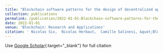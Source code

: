 ```yaml
---
title: "Blockchain software patterns for the design of decentralized applications: A systematic literature review"
collection: publications
permalink: /publication/2022-01-01-Blockchain-software-patterns-for-the-design-of-decentralized-applications-A-systematic-literature-review
date: 2022-01-01
venue: 'Blockchain: Research and Applications'
citation: ' Nicolas Six,  Nicolas Herbaut,  Camille Salinesi, &quot;Blockchain software patterns for the design of decentralized applications: A systematic literature review.&quot; Blockchain: Research and Applications, 2022.'
---
```

Use [Google Scholar](https://scholar.google.com/scholar?q=Blockchain+software+patterns+for+the+design+of+decentralized+applications:+A+systematic+literature+review){:target="_blank"} for full citation